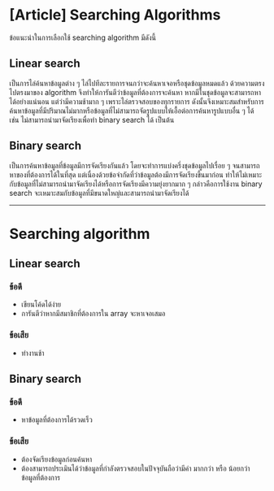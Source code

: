 # [Article] Searching Algorithms

ข้อแนะนำในการเลือกใช้ searching algorithm มีดังนี้

## Linear search

เป็นการไล่ค้นหาข้อมูลต่าง ๆ ไล่ไปทีละรายการจนกว่าจะค้นหาเจอหรือชุดข้อมูลหมดแล้ว ด้วยความตรงไปตรงมาของ algorithm จึงทำให้การันตีว่าข้อมูลที่ต้องการจะค้นหา หากมีในชุดข้อมูลจะสามารถหาได้อย่างแน่นอน แต่ว่ามีความช้ามาก ๆ เพราะไล่ตรวจสอบของทุกรายการ ดังนั้นจึงเหมาะสมสำหรับการค้นหาข้อมูลที่มีปริมาณไม่มากหรือข้อมูลที่ไม่สามารถจัดรูปแบบให้เอื้อต่อการค้นหารูปแบบอื่น ๆ ได้ เช่น ไม่สามารถนำมาจัดเรียงเพื่อทำ binary search ได้ เป็นต้น

## Binary search

เป็นการค้นหาข้อมูลที่ข้อมูลมีการจัดเรียงกันแล้ว โดยจะทำการแบ่งครึ่งชุดข้อมูลไปเรื่อย ๆ จนสามารถหาของที่ต้องการได้ในที่สุด แต่เนื่องด้วยข้อจำกัดที่ว่าข้อมูลต้องมีการจัดเรียงขึ้นมาก่อน ทำให้ไม่เหมาะกับข้อมูลที่ไม่สามารถนำมาจัดเรียงได้หรือการจัดเรียงมีความยุ่งยากมาก ๆ กล่าวคือการใช้งาน binary search จะเหมาะสมกับข้อมูลที่มีขนาดใหญ่และสามารถนำมาจัดเรียงได้

---

# Searching algorithm

## Linear search

### ข้อดี

- เขียนโค้ดได้ง่าย  
- การันตีว่าหากมีสมาชิกที่ต้องการใน array จะหาเจอเสมอ

### ข้อเสีย

- ทำงานช้า

## Binary search

### ข้อดี

- หาข้อมูลที่ต้องการได้รวดเร็ว

### ข้อเสีย

- ต้องจัดเรียงข้อมูลก่อนค้นหา  
- ต้องสามารถประเมินได้ว่าข้อมูลที่กำลังตรวจสอบในปัจจุบันถือว่ามีค่า มากกว่า หรือ น้อยกว่า ข้อมูลที่ต้องการ
